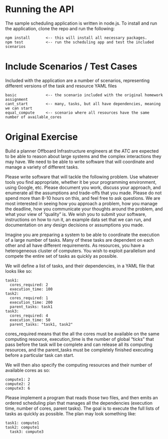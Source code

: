 Running the API
===

The sample scheduling application is written in node.js. To install and run the application, clone the repo and run the following:

```
npm install       <-- this will install all necessary packages.
npm test          <-- run the scheduling app and test the included scenarios
```

Include Scenarios / Test Cases
====

Included with the application are a number of scenarios, representing different versions of the task and resource YAML files

```
basic             <-- the scenario included with the original homework assignment
cant_start        <-- many, tasks, but all have dependencies, meaning we can start
equal_compute     <-- scenario where all resources have the same number of available_cores
```

Original Exercise
===

Build a planner
Offboard Infrastructure engineers at the ATC are expected to be able to reason about large systems and the complex interactions they may have. We need to be able to write software that will coordinate and manage a variety of different tasks.

Please write software that will tackle the following problem. Use whatever tools you find appropriate, whether it be your programming environment, using Google, etc. Please document you work, discuss your approach, and enumerate all the assumptions and trade-offs that you made. Please do not spend more than 8-10 hours on this, and feel free to ask questions. We are most interested in seeing how you approach a problem, how you manage the deadline, how you communicate your thoughts around the problem, and what your view of “quality” is. We wish you to submit your software, instructions on how to run it, an example data set that we can run, and documentation on any design decisions or assumptions you made.

Imagine you are preparing a system to be able to coordinate the execution of a large number of tasks. Many of these tasks are dependent on each other and all have different requirements. As resources, you have a heterogeneous cluster of computers. You wish to exploit parallelism and compete the entire set of tasks as quickly as possible.

We will define a list of tasks, and their dependencies, in a YAML file that looks like so:

```
task1:
  cores_required: 2
  execution_time: 100
task2:
  cores_required: 1
  execution_time: 200
  parent_tasks: task1
task3:
  cores_required: 4
  execution_time: 50
  parent_tasks: "task1, task2"
```

cores_required means that the all the cores must be available on the same computing resource, execution_time is the number of global “ticks” that pass before the task will be complete and can release all its computing resources, and the parent_tasks must be completely finished executing before a particular task can start.

We will then also specify the computing resources and their number of available cores as so:

```
compute1: 2
compute2: 2
compute3: 6
```
Please implement a program that reads those two files, and then emits an ordered scheduling plan that manages all the dependencies (execution time, number of cores, parent tasks). The goal is to execute the full lists of tasks as quickly as possible. The plan may look something like:

```
task1: compute1
task2: compute1
￼￼task3: compute3
```
